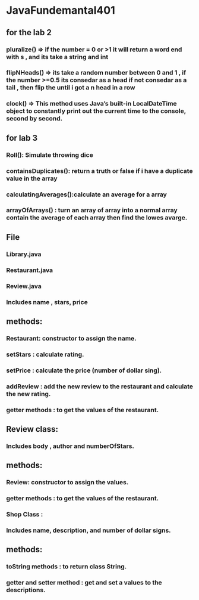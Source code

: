 # JavaFundemantal401

## for the lab 2
### pluralize() => if the number = 0 or >1 it will return a word end with s , and its take a string and int

### flipNHeads() => its take a random number between 0 and 1 , if the number >=0.5 its consedar as a head if not consedar as a tail , then flip the until i got a n head in a row

### clock() => This method uses Java’s built-in LocalDateTime object to constantly print out the current time to the console, second by second.

## for lab 3
### Roll(): Simulate throwing dice
### containsDuplicates(): return a truth or false if i have a duplicate value in the array
### calculatingAverages():calculate an average for a array
### arrayOfArrays() : turn an array of array into a normal array contain the average of each array then find the lowes avarge.

## File
### Library.java
### Restaurant.java
### Review.java

### Includes name , stars, price 
## methods:
### Restaurant: constructor to assign the name.
### setStars : calculate rating.
### setPrice : calculate the price (number of dollar sing).
### addReview : add the new review to the restaurant and calculate the new rating.
### getter methods : to get the values of the restaurant.
## Review class:
### Includes body , author and numberOfStars.
## methods:
### Review: constructor to assign the values.
### getter methods : to get the values of the restaurant.
### Shop Class :
### Includes name, description, and number of dollar signs.
## methods:
### toString methods : to return class String.
### getter and setter method : get and set a values to the descriptions.


